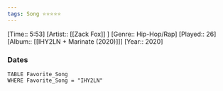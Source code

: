 ```yaml
---
tags: Song ⭐⭐⭐⭐⭐ 
---
```

[Time:: 5:53]
[Artist:: [[Zack Fox]] ]
[Genre:: Hip-Hop/Rap]
[Played:: 26]
[Album:: [[IHY2LN + Marinate (2020)]]]
[Year:: 2020]
### Dates
````dataview
TABLE Favorite_Song
WHERE Favorite_Song = "IHY2LN"
````